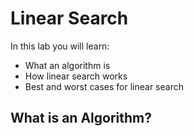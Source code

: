 # Linear Search

In this lab you will learn:

- What an algorithm is
- How linear search works
- Best and worst cases for linear search

## What is an Algorithm?



